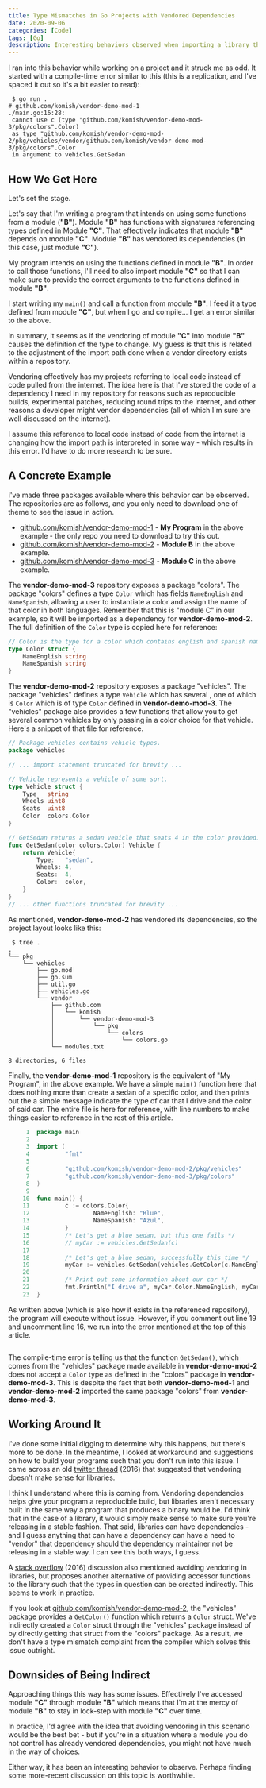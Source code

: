 ```yaml
---
title: Type Mismatches in Go Projects with Vendored Dependencies
date: 2020-09-06
categories: [Code]
tags: [Go]
description: Interesting behaviors observed when importing a library that uses a type from a vendored dependency.
---
```


I ran into this behavior while working on a project and it struck me as odd. It started with a compile-time error similar to this (this is a replication, and I've spaced it out so it's a bit easier to read):

```
 $ go run .
# github.com/komish/vendor-demo-mod-1
./main.go:16:28: 
 cannot use c (type "github.com/komish/vendor-demo-mod-3/pkg/colors".Color) 
 as type "github.com/komish/vendor-demo-mod-2/pkg/vehicles/vendor/github.com/komish/vendor-demo-mod-3/pkg/colors".Color
 in argument to vehicles.GetSedan
```

## How We Get Here

Let's set the stage. 

Let's say that I'm writing a program that intends on using some functions from a module (**"B"**). Module **"B"** has functions with signatures referencing types defined in Module **"C"**. That effectively indicates that module **"B"** depends on module **"C"**. Module **"B"** has vendored its dependencies (in this case, just module **"C"**).

My program intends on using the functions defined in module **"B"**. In order to call those functions, I'll need to also import module **"C"** so that I can make sure to provide the correct arguments to the functions defined in module **"B"**.

I start writing my `main()` and call a function from module **"B"**. I feed it a type defined from module **"C"**, but when I go and compile... I get an error similar to the above. 

In summary, it seems as if the vendoring of module **"C"** into module **"B"** causes the definition of the type to change. My guess is that this is related to the adjustment of the import path done when a vendor directory exists within a repository. 

Vendoring effectively has my projects referring to local code instead of code pulled from the internet. The idea here is that I've stored the code of a dependency I need in my repository for reasons such as reproducible builds, experimental patches, reducing round trips to the internet, and other reasons a developer might vendor dependencies (all of which I'm sure are well discussed on the internet).

I assume this reference to local code instead of code from the internet is changing how the import path is interpreted in some way - which results in this error. I'd have to do more research to be sure.

## A Concrete Example

I've made three packages available where this behavior can be observed. The repositories are as follows, and you only need to download one of theme to see the issue in action.

* [github.com/komish/vendor-demo-mod-1](https://github.com/komish/vendor-demo-mod-1) - **My Program** in the above example - the only repo you need to download to try this out.
* [github.com/komish/vendor-demo-mod-2](https://github.com/komish/vendor-demo-mod-2) - **Module B** in the above example. 
* [github.com/komish/vendor-demo-mod-3](https://github.com/komish/vendor-demo-mod-3) - **Module C** in the above example.

The **vendor-demo-mod-3** repository exposes a package "colors". The package "colors" defines a type `Color` which has fields `NameEnglish` and `NameSpanish`, allowing a user to instantiate a color and assign the name of that color in both languages. Remember that this is "module C" in our example, so it will be imported as a dependency for **vendor-demo-mod-2**. The full definition of the `Color` type is copied here for reference:

```go
// Color is the type for a color which contains english and spanish names for that color.
type Color struct {
    NameEnglish string
    NameSpanish string
}
```

The **vendor-demo-mod-2** repository exposes a package "vehicles". The package "vehicles" defines a type `Vehicle` which has several , one of which is `Color` which is of type `Color` defined in **vendor-demo-mod-3**. The "vehicles" package also provides a few functions that allow you to get several common vehicles by only passing in a color choice for that vehicle. Here's a snippet of that file for reference.

```go
// Package vehicles contains vehicle types.
package vehicles

// ... import statement truncated for brevity ...

// Vehicle represents a vehicle of some sort.
type Vehicle struct {
    Type   string
    Wheels uint8
    Seats  uint8
    Color  colors.Color
}

// GetSedan returns a sedan vehicle that seats 4 in the color provided.
func GetSedan(color colors.Color) Vehicle {
    return Vehicle{
        Type:   "sedan",
        Wheels: 4,
        Seats:  4,
        Color:  color,
    }
}
// ... other functions truncated for brevity ...
```

As mentioned, **vendor-demo-mod-2** has vendored its dependencies, so the project layout looks like this:

```
 $ tree .
.
└── pkg
    └── vehicles
        ├── go.mod
        ├── go.sum
        ├── util.go
        ├── vehicles.go
        └── vendor
            ├── github.com
            │   └── komish
            │       └── vendor-demo-mod-3
            │           └── pkg
            │               └── colors
            │                   └── colors.go
            └── modules.txt

8 directories, 6 files
```

Finally, the **vendor-demo-mod-1** repository is the equivalent of "My Program", in the above example. We have a simple `main()` function here that does nothing more than create a sedan of a specific color, and then prints out the a simple message indicate the type of car that I drive and the color of said car. The entire file is here for reference, with line numbers to make things easier to reference in the rest of this article.

```go
     1  package main
     2
     3  import (
     4          "fmt"
     5
     6          "github.com/komish/vendor-demo-mod-2/pkg/vehicles"
     7          "github.com/komish/vendor-demo-mod-3/pkg/colors"
     8  )
     9
    10  func main() {
    11          c := colors.Color{
    12                  NameEnglish: "Blue",
    13                  NameSpanish: "Azul",
    14          }
    15          /* Let's get a blue sedan, but this one fails */
    16          // myCar := vehicles.GetSedan(c)
    17
    18          /* Let's get a blue sedan, successfully this time */
    19          myCar := vehicles.GetSedan(vehicles.GetColor(c.NameEnglish, c.NameSpanish))
    20
    21          /* Print out some information about our car */
    22          fmt.Println("I drive a", myCar.Color.NameEnglish, myCar.Type)
    23  }
```

As written above (which is also how it exists in the referenced repository), the program will execute without issue. However, if you comment out line 19 and uncomment line 16, we run into the error mentioned at the top of this article.

```$

```

The compile-time error is telling us that the function `GetSedan()`, which comes from the "vehicles" package made available in **vendor-demo-mod-2** does not accept a `Color` type as defined in the "colors" package in **vendor-demo-mod-3**. This is despite the fact that both **vendor-demo-mod-1** and **vendor-demo-mod-2**  imported the same package "colors" from **vendor-demo-mod-3**.

## Working Around It

I've done some initial digging to determine why this happens, but there's more to be done. In the meantime, I looked at workaround and suggestions on how to build your programs such that you don't run into this issue. I came across an old [twitter thread](https://twitter.com/fatih/status/740883554264096772) (2016) that suggested that vendoring doesn't make sense for libraries.

I think I understand where this is coming from. Vendoring dependencies helps give your program a reproducible build, but libraries aren't necessary built in the same way a program that produces a binary would be. I'd think that in the case of a library, it would simply make sense to make sure you're releasing in a stable fashion. That said, libraries can have dependencies - and I guess anything that can have a dependency can have a need to "vendor" that dependency should the dependency maintainer not be releasing in a stable way. I can see this both ways, I guess.

A [stack overflow](https://stackoverflow.com/questions/38091816/packages-type-cannot-be-used-as-the-vendored-packages-type) (2016) discussion also mentioned avoiding vendoring in libraries, but proposes another alternative of providing accessor functions to the library such that the types in question can be created indirectly. This seems to work in practice.

If you look at [github.com/komish/vendor-demo-mod-2](https://github.com/komish/vendor-demo-mod-2/blob/main/pkg/vehicles/util.go#L8), the "vehicles" package provides a `GetColor()` function which returns a `Color` struct. We've indirectly created a `Color` struct through the "vehicles" package instead of by directly getting that struct from the "colors" package. As a result, we don't have a type mismatch complaint from the compiler which solves this issue outright.

## Downsides of Being Indirect

Approaching things this way has some issues. Effectively I've accessed module **"C"** through module **"B"** which means that I'm at the mercy of module **"B"** to stay in lock-step with module **"C"**  over time.

In practice, I'd agree with the idea that avoiding vendoring in this scenario would be the best bet - but if you're in a situation where a module you do not control has already vendored dependencies, you might not have much in the way of choices.

Either way, it has been an interesting behavior to observe. Perhaps finding some more-recent discussion on this topic is worthwhile.
